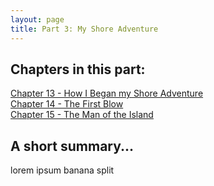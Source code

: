 ```yaml
---
layout: page
title: Part 3: My Shore Adventure
---
```

## Chapters in this part:
[Chapter 13 - How I Began my Shore Adventure](/how-i-began-my-shore-adventure.html)  
[Chapter 14 - The First Blow](/the-first-blow.html)  
[Chapter 15 - The Man of the Island](/the-man-of-the-island.html)  
## A short summary...
lorem ipsum banana split
